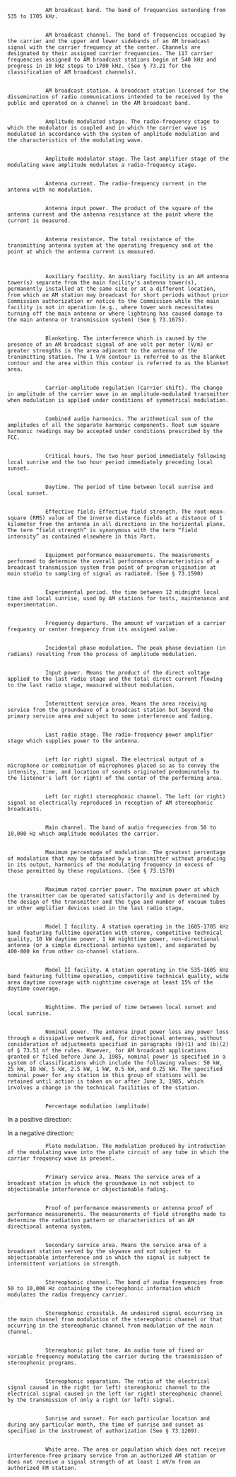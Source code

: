 
                AM broadcast band. The band of frequencies extending from 535 to 1705 kHz.


                AM broadcast channel. The band of frequencies occupied by the carrier and the upper and lower sidebands of an AM broadcast signal with the carrier frequency at the center. Channels are designated by their assigned carrier frequencies. The 117 carrier frequencies assigned to AM broadcast stations begin at 540 kHz and progress in 10 kHz steps to 1700 kHz. (See § 73.21 for the classification of AM broadcast channels).


                AM broadcast station. A broadcast station licensed for the dissemination of radio communications intended to be received by the public and operated on a channel in the AM broadcast band.


                Amplitude modulated stage. The radio-frequency stage to which the modulator is coupled and in which the carrier wave is modulated in accordance with the system of amplitude modulation and the characteristics of the modulating wave.


                Amplitude modulator stage. The last amplifier stage of the modulating wave amplitude modulates a radio-frequency stage.


                Antenna current. The radio-frequency current in the antenna with no modulation.


                Antenna input power. The product of the square of the antenna current and the antenna resistance at the point where the current is measured.


                Antenna resistance. The total resistance of the transmitting antenna system at the operating frequency and at the point at which the antenna current is measured.
              


                Auxiliary facility. An auxiliary facility is an AM antenna tower(s) separate from the main facility's antenna tower(s), permanently installed at the same site or at a different location, from which an AM station may broadcast for short periods without prior Commission authorization or notice to the Commission while the main facility is not in operation (e.g., where tower work necessitates turning off the main antenna or where lightning has caused damage to the main antenna or transmission system) (See § 73.1675).


                Blanketing. The interference which is caused by the presence of an AM broadcast signal of one volt per meter (V/m) or greater strengths in the area adjacent to the antenna of the transmitting station. The 1 V/m contour is referred to as the blanket contour and the area within this contour is referred to as the blanket area.


                Carrier-amplitude regulation (Carrier shift). The change in amplitude of the carrier wave in an amplitude-modulated transmitter when modulation is applied under conditions of symmetrical modulation.


                Combined audio harmonics. The arithmetical sum of the amplitudes of all the separate harmonic components. Root sum square harmonic readings may be accepted under conditions prescribed by the FCC.


                Critical hours. The two hour period immediately following local sunrise and the two hour period immediately preceding local sunset.


                Daytime. The period of time between local sunrise and local sunset.


                Effective field; Effective field strength. The root-mean-square (RMS) value of the inverse distance fields at a distance of 1 kilometer from the antenna in all directions in the horizontal plane. The term “field strength” is synonymous with the term “field intensity” as contained elsewhere in this Part.


                Equipment performance measurements. The measurements performed to determine the overall performance characteristics of a broadcast transmission system from point of program origination at main studio to sampling of signal as radiated. (See § 73.1590)


                Experimental period. the time between 12 midnight local time and local sunrise, used by AM stations for tests, maintenance and experimentation.


                Frequency departure. The amount of variation of a carrier frequency or center frequency from its assigned value.


                Incidental phase modulation. The peak phase deviation (in radians) resulting from the process of amplitude modulation.


                Input power. Means the product of the direct voltage applied to the last radio stage and the total direct current flowing to the last radio stage, measured without modulation.


                Intermittent service area. Means the area receiving service from the groundwave of a broadcast station but beyond the primary service area and subject to some interference and fading.


                Last radio stage. The radio-frequency power amplifier stage which supplies power to the antenna.


                Left (or right) signal. The electrical output of a microphone or combination of microphones placed so as to convey the intensity, time, and location of sounds originated predominately to the listener's left (or right) of the center of the performing area.


                Left (or right) stereophonic channel. The left (or right) signal as electrically reproduced in reception of AM stereophonic broadcasts.


                Main channel. The band of audio frequencies from 50 to 10,000 Hz which amplitude modulates the carrier.


                Maximum percentage of modulation. The greatest percentage of modulation that may be obtained by a transmitter without producing in its output, harmonics of the modulating frequency in excess of those permitted by these regulations. (See § 73.1570)


                Maximum rated carrier power. The maximum power at which the transmitter can be operated satisfactorily and is determined by the design of the transmitter and the type and number of vacuum tubes or other amplifier devices used in the last radio stage.


                Model I facility. A station operating in the 1605-1705 kHz band featuring fulltime operation with stereo, competitive technical quality, 10 kW daytime power, 1 kW nighttime power, non-directional antenna (or a simple directional antenna system), and separated by 400-800 km from other co-channel stations.


                Model II facility. A station operating in the 535-1605 kHz band featuring fulltime operation, competitive technical quality, wide area daytime coverage with nighttime coverage at least 15% of the daytime coverage.


                Nighttime. The period of time between local sunset and local sunrise.


                Nominal power. The antenna input power less any power loss through a dissipative network and, for directional antennas, without consideration of adjustments specified in paragraphs (b)(1) and (b)(2) of § 73.51 of the rules. However, for AM broadcast applications granted or filed before June 3, 1985, nominal power is specified in a system of classifications which include the following values: 50 kW, 25 kW, 10 kW, 5 kW, 2.5 kW, 1 kW, 0.5 kW, and 0.25 kW. The specified nominal power for any station in this group of stations will be retained until action is taken on or after June 3, 1985, which involves a change in the technical facilities of the station.


                Percentage modulation (amplitude)
              

In a positive direction:
              

In a negative direction:
              


                Plate modulation. The modulation produced by introduction of the modulating wave into the plate circuit of any tube in which the carrier frequency wave is present.


                Primary service area. Means the service area of a broadcast station in which the groundwave is not subject to objectionable interference or objectionable fading.


                Proof of performance measurements or antenna proof of performance measurements. The measurements of field strengths made to determine the radiation pattern or characteristics of an AM directional antenna system.


                Secondary service area. Means the service area of a broadcast station served by the skywave and not subject to objectionable interference and in which the signal is subject to intermittent variations in strength.


                Stereophonic channel. The band of audio frequencies from 50 to 10,000 Hz containing the stereophonic information which modulates the radio frequency carrier.


                Stereophonic crosstalk. An undesired signal occurring in the main channel from modulation of the stereophonic channel or that occurring in the stereophonic channel from modulation of the main channel.


                Stereophonic pilot tone. An audio tone of fixed or variable frequency modulating the carrier during the transmission of stereophonic programs.


                Stereophonic separation. The ratio of the electrical signal caused in the right (or left) stereophonic channel to the electrical signal caused in the left (or right) stereophonic channel by the transmission of only a right (or left) signal.


                Sunrise and sunset. For each particular location and during any particular month, the time of sunrise and sunset as specified in the instrument of authorization (See § 73.1209).


                White area. The area or population which does not receive interference-free primary service from an authorized AM station or does not receive a signal strength of at least 1 mV/m from an authorized FM station.

